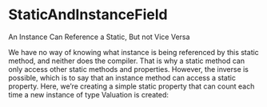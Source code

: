 # StaticAndInstanceField

An Instance Can Reference a Static, But not Vice Versa

We have no way of knowing what instance is being referenced by this static method, and neither does the compiler. 
That is why a static method can only access other static methods and properties.
However, the inverse is possible, which is to say that an instance method can access a static property. 
Here, we’re creating a simple static property that can count each time a new instance of type Valuation is created:
